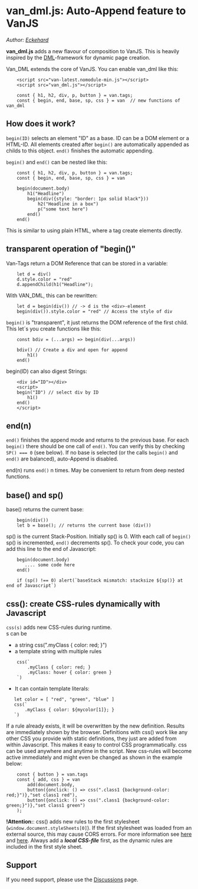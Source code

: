 # van_dml.js: Auto-Append feature to VanJS

_Author: [Eckehard](https://github.com/efpage)_

**van_dml.js** adds a new flavour of composition to VanJS. This is heavily inspired by the [DML](https://github.com/efpage/dml)-framework for dynamic page creation.

Van_DML extends the core of VanJS. You can enable van_dml like this:

```JS
    <script src="van-latest.nomodule-min.js"></script>
    <script src="van_dml.js"></script>

    const { h1, h2, div, p, button } = van.tags;
    const { begin, end, base, sp, css } = van  // new functions of van_dml
```

## How does it work?

`begin(ID)` selects an element "ID" as a base. ID can be a DOM element or a HTML-ID. All elements created after `begin()` are automatically appended as childs to this object.
`end()` finishes the automatic appending.

`begin()` and `end()` can be nested like this:

```JS
    const { h1, h2, div, p, button } = van.tags;
    const { begin, end, base, sp, css } = van

    begin(document.body)
        h1("Headline")
        begin(div({style: "border: 1px solid black"}))
            h2("Headline in a box")
            p("some text here")
        end()
    end()
```

This is similar to using plain HTML, where a tag create elements directly.

## transparent operation of "begin()"

Van-Tags return a DOM Reference that can be stored in a variable:

```JS
    let d = div()
    d.style.color = "red"
    d.appendChild(h1("Headline");
```

With VAN_DML, this can be rewritten:

```JS
    let d = begin(div()) // -> d is the <div>-element
    begin(div()).style.color = "red" // Access the style of div
```

`begin()` is "transparent", it just returns the DOM reference of the first child. This let´s you create functions like this:

```JS
    const bdiv = (...args) => begin(div(...args))

    bdiv() // Create a div and open for append
        h1()
    end()
```

begin(ID) can also digest Strings:

```JS
    <div id="ID"></div>
    <script>
    begin("ID") // select div by ID
        h1()
    end()
    </script>
```

## end(n)

`end()` finishes the append mode and returns to the previous base. For each `begin()` there should be one call of `end()`. You can verify this by checking `SP() === 0` (see below).
If no base is selected (or the calls `begin()` and `end()` are balanced), auto-Append is disabled.

end(n) runs `end()` n times. May be convenient to return from deep nested functions.

## base() and sp()

base() returns the current base:

```JS
    begin(div())
    let b = base(); // returns the current base (div())
```

sp() is the current Stack-Position. Initially sp() is 0. With each call of `begin()` sp() is incremented, `end()` decrements sp().
To check your code, you can add this line to the end of Javascript:

```JS
    begin(document.body)
       .... some code here
    end()

    if (sp() !== 0) alert(`baseStack mismatch: stacksize ${sp()} at end of Javascript`)
```

## css(): create CSS-rules dynamically with Javascript

`css(s)` adds new CSS-rules during runtime.  
s can be

- a string css(".myClass { color: red; }")
- a template string with multiple rules

```JS
    css(`
        .myClass { color: red; }
        .myClass: hover { color: green }
    `)
```

- It can contain template literals:

```JS
   let color = [ "red", "green", "blue" ]
   css(`
       .myClass { color: ${mycolor[1]}; }
   `)
```

If a rule already exists, it will be overwritten by the new definition. Results are immediately shown by the browser. Definitions with css() work like any other CSS you provide with static definitions, they just are added from within Javascript. This makes it easy to control CSS programmatically. css can be used anywhere and anytime in the script. New css-rules will become active immediately and might even be changed as shown in the example below:

```JS
    const { button } = van.tags
    const { add, css } = van
        add(document.body,
        button({onclick: () => css(".class1 {background-color: red;}")},"set class1 red"),
        button({onclick: () => css(".class1 {background-color: green;}")},"set class1 green")
    );
```

**!Attention:**: css() adds new rules to the first stylesheet (`window.document.styleSheets[0]`). If the first stylesheet was loaded from an external source, this may cause CORS errors. For more information see [here](https://davidwalsh.name/add-rules-stylesheets) and [here](https://stackoverflow.com/questions/49088507/cannot-access-rules-in-external-cssstylesheet). Always add a **_local CSS-file_** first, as the dynamic rules are included in the first style sheet.

## Support

If you need support, please use the [Discussions](https://github.com/vanjs-org/van/discussions) page.
